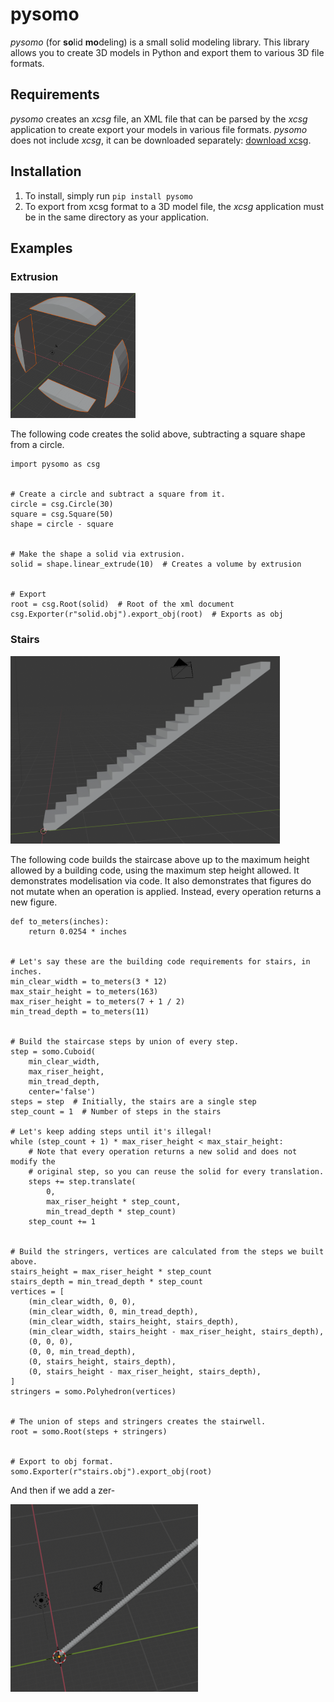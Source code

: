 # pysomo

_pysomo_ (for **so**lid **mo**deling) is a small solid modeling library. This library allows you to create 3D models in Python and export them to various 3D file formats.

## Requirements
_pysomo_ creates an _xcsg_ file, an XML file that can be parsed by the _xcsg_ application to create export your models in various file formats. _pysomo_ does not include _xcsg_, it can be downloaded separately: [download xcsg](https://github.com/arnholm/xcsg).

## Installation
1. To install, simply run `pip install pysomo`
2. To export from xcsg format to a 3D model file, the _xcsg_ application must be in the same directory as your application.

## Examples

### Extrusion
![Extrusion solid](/img/extrusion.png)

The following code creates the solid above, subtracting a square shape from a circle.
```
import pysomo as csg


# Create a circle and subtract a square from it.
circle = csg.Circle(30)
square = csg.Square(50)
shape = circle - square


# Make the shape a solid via extrusion.
solid = shape.linear_extrude(10)  # Creates a volume by extrusion


# Export
root = csg.Root(solid)  # Root of the xml document
csg.Exporter(r"solid.obj").export_obj(root)  # Exports as obj
```

### Stairs
![Stairs](/img/stairs.png)

The following code builds the staircase above up to the maximum height allowed by a building code, using the maximum step height allowed. It demonstrates modelisation via code. It also demonstrates that figures do not mutate when an operation is applied. Instead, every operation returns a new figure.
```
def to_meters(inches):
    return 0.0254 * inches


# Let's say these are the building code requirements for stairs, in inches.
min_clear_width = to_meters(3 * 12)
max_stair_height = to_meters(163)
max_riser_height = to_meters(7 + 1 / 2)
min_tread_depth = to_meters(11)


# Build the staircase steps by union of every step.
step = somo.Cuboid(
    min_clear_width,
    max_riser_height,
    min_tread_depth,
    center='false')
steps = step  # Initially, the stairs are a single step
step_count = 1  # Number of steps in the stairs

# Let's keep adding steps until it's illegal!
while (step_count + 1) * max_riser_height < max_stair_height:
    # Note that every operation returns a new solid and does not modify the
    # original step, so you can reuse the solid for every translation.
    steps += step.translate(
        0,
        max_riser_height * step_count,
        min_tread_depth * step_count)
    step_count += 1


# Build the stringers, vertices are calculated from the steps we built above.
stairs_height = max_riser_height * step_count
stairs_depth = min_tread_depth * step_count
vertices = [
    (min_clear_width, 0, 0),
    (min_clear_width, 0, min_tread_depth),
    (min_clear_width, stairs_height, stairs_depth),
    (min_clear_width, stairs_height - max_riser_height, stairs_depth),
    (0, 0, 0),
    (0, 0, min_tread_depth),
    (0, stairs_height, stairs_depth),
    (0, stairs_height - max_riser_height, stairs_depth),
]
stringers = somo.Polyhedron(vertices)


# The union of steps and stringers creates the stairwell.
root = somo.Root(steps + stringers)


# Export to obj format.
somo.Exporter(r"stairs.obj").export_obj(root)
```
And then if we add a zer-

![Stairs](/img/superstairs.png)
